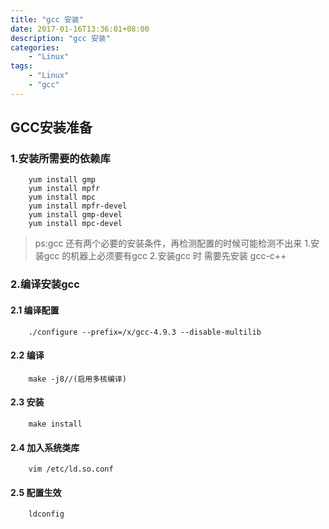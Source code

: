 ```yaml
---
title: "gcc 安装"
date: 2017-01-16T13:36:01+08:00
description: "gcc 安装"
categories:
    - "Linux"
tags:
    - "Linux"
    - "gcc"
---
```


## GCC安装准备

### 1.安装所需要的依赖库

```shell
    yum install gmp
    yum install mpfr
    yum install mpc
    yum install mpfr-devel
    yum install gmp-devel
    yum install mpc-devel
```

> ps:gcc 还有两个必要的安装条件，再检测配置的时候可能检测不出来
    1.安装gcc 的机器上必须要有gcc
    2.安装gcc 时 需要先安装 gcc-c++

### 2.编译安装gcc

#### 2.1 编译配置

```shell
    ./configure --prefix=/x/gcc-4.9.3 --disable-multilib
```

#### 2.2 编译

```shell
    make -j8//(启用多核编译)
```

#### 2.3 安装

```shell
    make install
```

#### 2.4 加入系统类库

```shell
    vim /etc/ld.so.conf
```

#### 2.5 配置生效

```shell
    ldconfig
```
